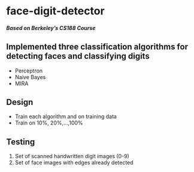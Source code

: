 # face-digit-detector

##### Based on Berkeley’s CS188 Course

## Implemented three classification algorithms for detecting faces and classifying digits
- Perceptron
- Naive Bayes
- MIRA


## Design
 - Train each algorithm and on training data
 - Train on 10%, 20%,...,100% 

## Testing
1. Set of scanned handwritten digit images (0-9)
2. Set of face images with edges already detected

